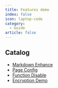 ```yaml
---
title: Features demo
index: false
icon: laptop-code
category:
  - Guide
article: false
---
```

## Catalog

- [Markdown Enhance](markdown.md)
- [Page Config](page.md)
- [Function Disable](disable.md)
- [Encryption Demo](encrypt.md)

